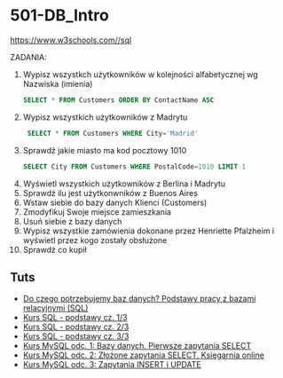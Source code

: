 # 501-DB_Intro

https://www.w3schools.com//sql

ZADANIA:
1. Wypisz wszystkch użytkowników w kolejności alfabetycznej wg Nazwiska (imienia)
   ```SQL
   SELECT * FROM Customers ORDER BY ContactName ASC
   ```
3. Wypisz wszystkich użytkowników z Madrytu
   ```SQL
    SELECT * FROM Customers WHERE City='Madrid'
   ```
5. Sprawdź jakie miasto ma kod pocztowy 1010
   ```SQL
   SELECT City FROM Customers WHERE PostalCode=1010 LIMIT 1
   ```
7. Wyświetl wszystkich użytkowników z Berlina i Madrytu
8. Sprawdź ilu jest użytkonwników z Buenos Aires
9. Wstaw siebie do bazy danych Klienci (Customers)
10. Zmodyfikuj Swoje miejsce zamieszkania
11. Usuń siebie z bazy danych
12. Wypisz wszystkie zamówienia dokonane przez Henriette Pfalzheim i wyświetl przez kogo zostały obsłużone
13. Sprawdź co kupił 

## Tuts
- [Do czego potrzebujemy baz danych? Podstawy pracy z bazami relacyjnymi (SQL)](https://youtu.be/lix4ZqYepk0?si=hAn7lk183OQzNYta)
- [Kurs SQL - podstawy cz. 1/3](https://youtu.be/15q9R1lTqvI?si=fguIPT6szorEl_S7)
- [Kurs SQL - podstawy cz. 2/3](https://youtu.be/U34O01poNvI?si=HK7GdqtDFgMhbHu9)
- [Kurs SQL - podstawy cz. 3/3](https://youtu.be/20hVNoqDQD0?si=wPA5BKASOCkwQFIu)
- [Kurs MySQL odc. 1: Bazy danych. Pierwsze zapytania SELECT](https://youtu.be/99JAI24Zd24?si=2ch4Vhv_pKPqhHE8)
- [Kurs MySQL odc. 2: Złożone zapytania SELECT. Księgarnia online](https://youtu.be/P2YT9PvflUM?si=jBVBt5MIFpqD7DB6)
- [Kurs MySQL odc. 3: Zapytania INSERT i UPDATE](https://youtu.be/Pk5gizIi0ws?si=cHLY-uE4rIkr1T5V)
